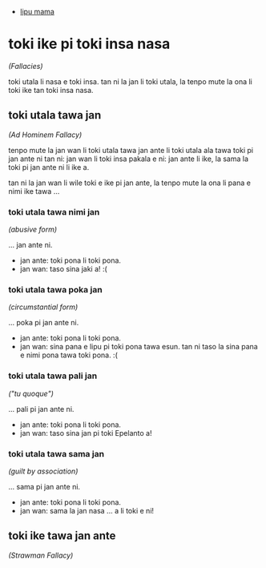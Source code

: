 * [lipu mama](https://thebestschools.org/magazine/15-logical-fallacies-know/)

# toki ike pi toki insa nasa
*(Fallacies)*

toki utala li nasa e toki insa. tan ni la jan li toki utala, la tenpo mute la ona li toki ike tan toki insa nasa.

## toki utala tawa jan
*(Ad Hominem Fallacy)*

tenpo mute la jan wan li toki utala tawa jan ante li toki utala ala tawa toki pi jan ante ni tan ni: jan wan li toki insa pakala e ni: jan ante li ike, la sama la toki pi jan ante ni li ike a.

tan ni la jan wan li wile toki e ike pi jan ante, la tenpo mute la ona li pana e nimi ike tawa ...

### toki utala tawa nimi jan
*(abusive form)*

... jan ante ni.

* jan ante: toki pona li toki pona.
* jan wan: taso sina jaki a! :(

### toki utala tawa poka jan
*(circumstantial form)*

... poka pi jan ante ni.

* jan ante: toki pona li toki pona.
* jan wan: sina pana e lipu pi toki pona tawa esun. tan ni taso la sina pana e nimi pona tawa toki pona. :(

### toki utala tawa pali jan
*("tu quoque")*

... pali pi jan ante ni.

* jan ante: toki pona li toki pona.
* jan wan: taso sina jan pi toki Epelanto a!

### toki utala tawa sama jan
*(guilt by association)*

... sama pi jan ante ni.

* jan ante: toki pona li toki pona.
* jan wan: sama la jan nasa ... a li toki e ni!

## toki ike tawa jan ante
*(Strawman Fallacy)*
